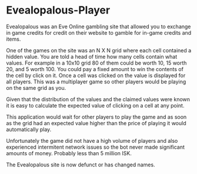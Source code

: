 # Evealopalous-Player
Evealopalous was an Eve Online gambling site that allowed you to exchange in game credits for credit on their website to gamble for in-game credits and items.

One of the games on the site was an N X N grid where each cell contained a hidden value. You are told a head of time how many cells contain what values. For example in a 10x10 grid 80 of them could be worth 10, 15 worth 20, and 5 worth 100. You could pay a fixed amount to win the contents of the cell by click on it. Once a cell was clicked on the value is displayed for all players. This was a multiplayer game so other players would be playing on the same grid as you.

Given that the distribution of the values and the claimed values were known it is easy to calculate the expected value of clicking on a cell at any point.

This application would wait for other players to play the game and as soon as the grid had an expected value higher than the price of playing it would automatically play.

Unfortunately the game did not have a high volume of players and also experienced intermitent network issues so the bot never made significant amounts of money. Probably less than 5 million ISK.

The Evealopalous site is now defunct or has changed names.
